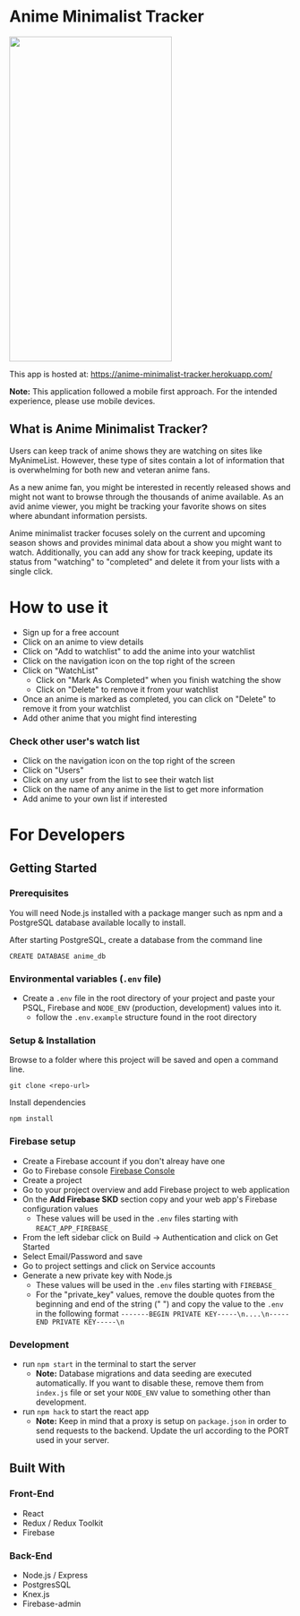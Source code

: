 # Anime Minimalist Tracker

<img src="https://github.com/JeanSolo10/anime-minimalist-tracker/blob/master/app_gif/animetracker.gif" width="290" height="580"/>

This app is hosted at: https://anime-minimalist-tracker.herokuapp.com/


**Note:** This application followed a mobile first approach. For the intended experience, please use mobile devices.

## What is Anime Minimalist Tracker?

Users can keep track of anime shows they are watching on sites like MyAnimeList. However, these type of sites contain a lot of information that is overwhelming for both new and veteran anime fans. 

As a new anime fan, you might be interested in recently released shows and might not want to browse through the thousands of anime available.
As an avid anime viewer, you might be tracking your favorite shows on sites where abundant information persists.

Anime minimalist tracker focuses solely on the current and upcoming season shows and provides minimal data about a show you might want to watch. Additionally, you can add any show for track keeping, update its status from "watching" to "completed" and delete it from your lists with a single click.

# How to use it

- Sign up for a free account
- Click on an anime to view details
- Click on "Add to watchlist" to add the anime into your watchlist
- Click on the navigation icon on the top right of the screen
- Click on "WatchList"
  - Click on "Mark As Completed" when you finish watching the show
  - Click on "Delete" to remove it from your watchlist
- Once an anime is marked as completed, you can click on "Delete" to remove it from your watchlist
- Add other anime that you might find interesting

### Check other user's watch list
- Click on the navigation icon on the top right of the screen
- Click on "Users"
- Click on any user from the list to see their watch list
- Click on the name of any anime in the list to get more information
- Add anime to your own list if interested

# For Developers

## Getting Started

### Prerequisites

You will need Node.js installed with a package manger such as npm and a PostgreSQL database available locally to install.

After starting PostgreSQL, create a database from the command line

```
CREATE DATABASE anime_db
```
### Environmental variables (```.env``` file)
- Create a ```.env``` file in the root directory of your project and paste your PSQL, Firebase and ```NODE_ENV``` (production, development) values into it.
  * follow the ```.env.example``` structure found in the root directory


### Setup & Installation

Browse to a folder where this project will be saved and open a command line.

```
git clone <repo-url>
```

Install dependencies

```
npm install
```

### Firebase setup
- Create a Firebase account if you don't alreay have one
- Go to Firebase console [Firebase Console](https://console.firebase.google.com/)
- Create a project
- Go to your project overview and add Firebase project to web application
- On the **Add Firebase SKD** section copy and your web app's Firebase configuration values
  * These values will be used in the ```.env``` files starting with ```REACT_APP_FIREBASE_```
- From the left sidebar click on Build -> Authentication and click on Get Started
- Select Email/Password and save
- Go to project settings and click on Service accounts
- Generate a new private key with Node.js
  * These values will be used in the ```.env``` files starting with ```FIREBASE_```
  * For the "private_key" values, remove the double quotes from the beginning and end of the string (" ") and copy the value to the ```.env``` in the following format ```-------BEGIN PRIVATE KEY-----\n....\n-----END PRIVATE KEY-----\n```

### Development
- run ```npm start``` in the terminal to start the server
  * **Note:** Database migrations and data seeding are executed automatically. If you want to disable these, remove them from ```index.js``` file or set your ```NODE_ENV``` value to something other than development.
- run ```npm hack``` to start the react app 
  * **Note:** Keep in mind that a proxy is setup on ```package.json``` in order to send requests to the backend. Update the url according to the PORT used in your server. 


## Built With

### Front-End

- React
- Redux / Redux Toolkit
- Firebase


### Back-End

- Node.js / Express
- PostgresSQL
- Knex.js
- Firebase-admin
